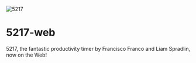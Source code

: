 ![5217](https://i.imgur.com/m1F5vNM.jpg)

# 5217-web

5217, the fantastic productivity timer by Francisco Franco and Liam Spradlin, now on the Web!
